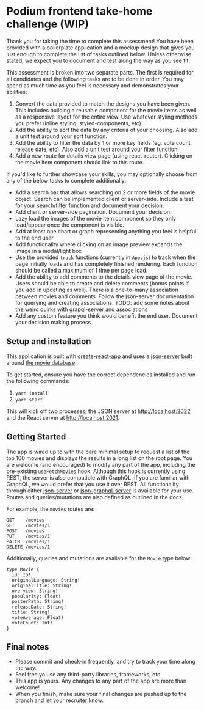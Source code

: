 # Podium frontend take-home challenge (WIP)
Thank you for taking the time to complete this assessment! You have been provided with a boilerplate application and a mockup design that gives you just enough to complete the list of tasks outlined below. Unless otherwise stated, we expect you to document and test along the way as you see fit.

This assessment is broken into two separate parts. The first is required for all candidates and the following tasks are to be done in order. You may spend as much time as you feel is necessary and demonstrates your abilities:


1. Convert the data provided to match the designs you have been given. This includes building a reusable component for the movie items as well as a responsive layout for the entire view. Use whatever styling methods you prefer (inline styling, styled-components, etc). 
2. Add the ability to sort the data by any criteria of your choosing. Also add a unit test around your sort function.
3. Add the ability to filter the data by 1 or more key fields (eg. vote count, release date, etc). Also add a unit test around your filter function.
4. Add a new route for details view page (using react-router). Clicking on the movie item component should link to this route.


If you'd like to further showcase your skills, you may optionally choose from any of the below tasks to complete additionally: 


* Add a search bar that allows searching on 2 or more fields of the movie object. Search can be implemented client or server-side. Include a test for your search/filter function and document your decision.
* Add client or server-side pagination. Document your decision.
* Lazy load the images of the movie item component so they only load/appear once the component is visible.
* Add at least one chart or graph representing anything you feel is helpful to the end user
* Add functionality where clicking on an image preview expands the image in a modal/light box
* Use the provided `track` functions (currently in `App.js`) to track when the page initially loads and has completely finished rendering. Each function should be called a maximum of 1 time per page load.
* Add the ability to add comments to the details view page of the movie. Users should be able to create and delete comments (bonus points if you add in updating as well). There is a one-to-many association between movies and comments. Follow the json-server documentation for querying and creating associations. TODO: add some notes about the weird quirks with grapql-server and associations
* Add any custom feature you think would benefit the end user. Document your decision making process


## Setup and installation

This application is built with [create-react-app](https://reactjs.org/docs/create-a-new-react-app.html) and uses a [json-server](https://github.com/typicode/json-server) built around [the movie database](https://www.themoviedb.org/).

To get started, ensure you have the correct dependencies installed and run the following commands:

1. `yarn install`
2. `yarn start`

This will kick off two processes, the JSON server at [http://localhost:2022](http://localhost:2022) and the React server at [http://localhost:2021](http://localhost:2021). 

## Getting Started

The app is wired up to with the bare minimal setup to request a list of the top 100 movies and displays the results in a long list on the root page. You are welcome (and encouraged) to modify any part of the app, including the pre-existing `useFetchMovies` hook. Although this hook is currently using REST, the server is also compatible with GraphQL. If you are familiar with GraphQL, we would prefer that you use it over REST.  All functionality through either [json-server](https://github.com/typicode/json-server) or [json-graphql-server](https://github.com/marmelab/json-graphql-server) is available for your use. Routes and queries/mutations are also defined as outlined in the docs.

For example, the `movies` routes are:

```
GET    /movies
GET    /movies/1
POST   /movies
PUT    /movies/1
PATCH  /movies/1
DELETE /movies/1
``` 

Additionally, queries and mutations are available for the `Movie` type below: 

```
type Movie {
  id: ID!
  originalLanguage: String!
  originalTitle: String!
  overview: String!
  popularity: Float!
  posterPath: String!
  releaseDate: String!
  title: String!
  voteAverage: Float!
  voteCount: Int!    
}
```
	
## Final notes

* Please commit and check-in frequently, and try to track your time along the way. 
* Feel free yo use any third-party libraries, frameworks, etc. 
* This app is yours. Any changes to any part of the app are more than welcome!
* When you finish, make sure your final changes are pushed up to the branch and let your recruiter know.
